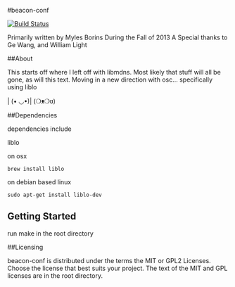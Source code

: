 #beacon-conf

[![Build Status](https://travis-ci.org/TheAlphaNerd/beacon-conf.svg?branch=master)](https://travis-ci.org/TheAlphaNerd/beacon-conf)

Primarily written by Myles Borins
During the Fall of 2013
A Special thanks to Ge Wang, and William Light

##About

This starts off where I left off with libmdns.
Most likely that stuff will all be gone, as will this text.
Moving in a new direction with osc... specifically using liblo

| (• ◡•)| (❍ᴥ❍ʋ)

##Dependencies

dependencies include

liblo

on osx
```
brew install liblo
```

on debian based linux
```
sudo apt-get install liblo-dev
```
## Getting Started

run make in the root directory

##Licensing

beacon-conf is distributed under the terms the MIT or GPL2 Licenses. 
Choose the license that best suits your project. The text of the MIT and GPL 
licenses are in the root directory. 
